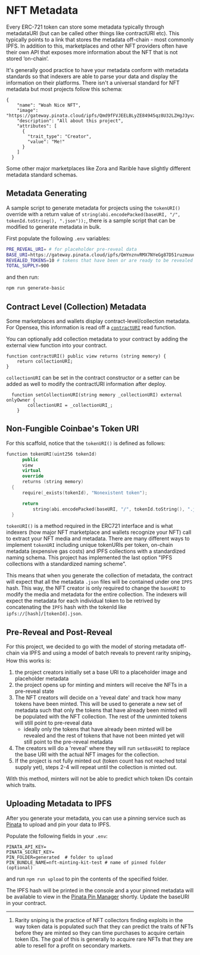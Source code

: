 # NFT Metadata

Every ERC-721 token can store some metadata typically through metadataURI (but can be called other things like contractURI etc). This typically points to a link that stores the metadata off-chain - most commonly IPFS. In addition to this, marketplaces and other NFT providers often have their own API that exposes more information about the NFT that is not stored ‘on-chain’.

It's generally good practice to have your metadata conform with metadata standards so that indexers are able to parse your data and display the information on their platforms.
There isn't a universal standard for NFT metadata but most projects follow this schema:

```
{
    "name": "Woah Nice NFT",
    "image": "https://gateway.pinata.cloud/ipfs/Qmd9fFVJEELBLyZE84945qz8U32LZHgJ3yvzPbU4L2vxvD",
    "description": "All about this project",
    "attributes": [
      {
        "trait_type": "Creator",
        "value": "Me!"
      }
    ]
  }
```

Some other major marketplaces like Zora and Rarible have slightly different metadata standard schemas.

## Metadata Generating

A sample script to generate metadata for projects using the `tokenURI()` override with a return value of `string(abi.encodePacked(baseURI, "/", tokenId.toString(), ".json"));`, there is a sample script that can be modified to generate metadata in bulk.

First populate the following `.env` variables:

```bash
PRE_REVEAL_URI= # for placeholder pre-reveal data
BASE_URI=https://gateway.pinata.cloud/ipfs/QmYnznvRMX7NYeGg87D51ruzmuuq2schCMde5ch3Pz3j3S
REVEALED_TOKENS=10 # tokens that have been or are ready to be revealed
TOTAL_SUPPLY=900
```

and then run:

```bash
npm run generate-basic
```

## Contract Level (Collection) Metadata

Some marketplaces and wallets display contract-level/collection metadata. For Opensea, this information is read off a [`contractURI`](https://docs.opensea.io/docs/contract-level-metadata) read function.

You can optionally add collection metadata to your contract by adding the external view function into your contract.

```
function contractURI() public view returns (string memory) {
    return collectionURI;
}
```

`collectionURI` can be set in the contract constructor or a setter can be added as well to modify the contractURI information after deploy.

```
  function setCollectionURI(string memory _collectionURI) external onlyOwner {
        collectionURI = _collectionURI_;
    }
```

## Non-Fungible Coinbae's Token URI

For this scaffold, notice that the `tokenURI()` is defined as follows:

```cpp
function tokenURI(uint256 tokenId)
      public
      view
      virtual
      override
      returns (string memory)
  {
      require(_exists(tokenId), "Nonexistent token");

      return
          string(abi.encodePacked(baseURI, "/", tokenId.toString(), ".json"));
  }
```

`tokenURI()` is a method required in the ERC721 interface and is what indexers (how major NFT marketplace and wallets recognize your NFT) call to extract your NFT media and metadata. There are many different ways to implement `tokenURI` including unique tokenURIs per token, on-chain metadata (expensive gas costs) and IPFS collections with a standardized naming schema. This project has implemented the last option "IPFS collections with a standardized naming scheme".

This means that when you generate the collection of metadata, the contract will expect that all the metadata `.json` files will be contained under one `IPFS` hash. This way, the NFT creator is only required to change the `baseURI` to modify the media and metadata for the entire collection. The indexers will expect the metadata for each individual token to be retrived by concatenating the `IPFS` hash with the tokenId like `ipfs://[hash]/[tokenId].json`.

## Pre-Reveal and Post-Reveal

For this project, we decided to go with the model of storing metadata off-chain via IPFS and using a model of batch reveals to prevent rarity sniping<sub>1</sub>. How this works is:

1. the project creators initially set a base URI to a placeholder image and placeholder metadata
2. the project opens up for minting and minters will receive the NFTs in a pre-reveal state
3. The NFT creators will decide on a 'reveal date' and track how many tokens have been minted. This will be used to generate a new set of metadata such that only the tokens that have already been minted will be populated with the NFT collection. The rest of the unminted tokens will still point to pre-reveal data
   - ideally only the tokens that have already been minted will be revealed and the rest of tokens that have not been minted yet will still point to the pre-reveal metadata
4. The creators will do a 'reveal' where they will run `setBaseURI` to replace the base URI with the actual NFT images for the collection.
5. If the project is not fully minted out (token count has not reached total supply yet), steps 2-4 will repeat until the collection is minted out.

With this method, minters will not be able to predict which token IDs contain which traits.

## Uploading Metadata to IPFS

After you generate your metadata, you can use a pinning service such as [Pinata](https://github.com/PinataCloud/Pinata-SDK#metadata-anchor) to upload and pin your data to IPFS.

Populate the following fields in your `.env`:

```
PINATA_API_KEY=
PINATA_SECRET_KEY=
PIN_FOLDER=generated  # folder to upload
PIN_BUNDLE_NAME=nft-minting-kit-test # name of pinned folder (optional)
```

and run `npm run upload` to pin the contents of the specified folder.

The IPFS hash will be printed in the console and a your pinned metadata will be available to view in the [Pinata Pin Manager](https://app.pinata.cloud/pinmanager) shortly. Update the baseURI in your contract.

---

1. Rarity sniping is the practice of NFT collectors finding exploits in the way token data is populated such that they can predict the traits of NFTs before they are minted so they can time purchases to acquire certain token IDs. The goal of this is generally to acquire rare NFTs that they are able to resell for a profit on secondary markets.
